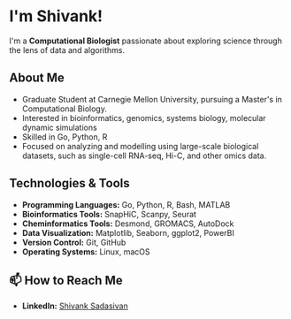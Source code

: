 
# I'm Shivank!

 I'm a **Computational Biologist** passionate about exploring science through the lens of data and algorithms.
##  About Me

-  Graduate Student at Carnegie Mellon University, pursuing a Master's in Computational Biology.
-  Interested in bioinformatics, genomics, systems biology, molecular dynamic simulations
-  Skilled in Go, Python, R
-  Focused on analyzing and modelling using large-scale biological datasets, such as single-cell RNA-seq, Hi-C, and other omics data.

##  Technologies & Tools

- **Programming Languages:** Go, Python, R, Bash, MATLAB
- **Bioinformatics Tools:** SnapHiC, Scanpy, Seurat
- **Cheminformatics Tools:** Desmond, GROMACS, AutoDock
- **Data Visualization:** Matplotlib, Seaborn, ggplot2, PowerBI
- **Version Control:** Git, GitHub
- **Operating Systems:** Linux, macOS

## 📫 How to Reach Me

- **LinkedIn:** [Shivank Sadasivan](https://www.linkedin.com/in/shivank-sadasivan-abb2ba231/)

